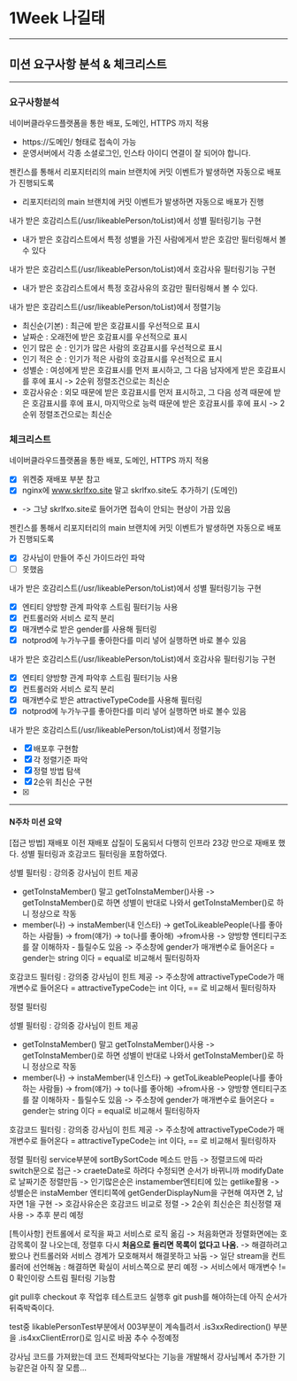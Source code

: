 # 1Week 나길태
-----------------------------------------------------------------
## 미션 요구사항 분석 & 체크리스트
-----------------------------------------------------------------
### 요구사항분석
네이버클라우드플랫폼을 통한 배포, 도메인, HTTPS 까지 적용
- https://도메인/ 형태로 접속이 가능
- 운영서버에서 각종 소셜로그인, 인스타 아이디 연결이 잘 되어야 합니다.

젠킨스를 통해서 리포지터리의 main 브랜치에 커밋 이벤트가 발생하면 자동으로 배포가 진행되도록
- 리포지터리의 main 브랜치에 커밋 이벤트가 발생하면 자동으로 배포가 진행

내가 받은 호감리스트(/usr/likeablePerson/toList)에서 성별 필터링기능 구현
- 내가 받은 호감리스트에서 특정 성별을 가진 사람에게서 받은 호감만 필터링해서 볼 수 있다

내가 받은 호감리스트(/usr/likeablePerson/toList)에서 호감사유 필터링기능 구현
- 내가 받은 호감리스트에서 특정 호감사유의 호감만 필터링해서 볼 수 있다.

내가 받은 호감리스트(/usr/likeablePerson/toList)에서 정렬기능
- 최신순(기본) : 최근에 받은 호감표시를 우선적으로 표시
- 날짜순 : 오래전에 받은 호감표시를 우선적으로 표시
- 인기 많은 순 : 인기가 많은 사람의 호감표시를 우선적으로 표시
- 인기 적은 순 : 인기가 적은 사람의 호감표시를 우선적으로 표시
- 성별순 : 여성에게 받은 호감표시를 먼저 표시하고, 그 다음 남자에게 받은 호감표시를 후에 표시
  -> 2순위 정렬조건으로는 최신순
- 호감사유순 : 외모 때문에 받은 호감표시를 먼저 표시하고, 그 다음 성격 때문에 받은 호감표시를 후에 표시, 마지막으로 능력 때문에 받은 호감표시를 후에 표시
  -> 2순위 정렬조건으로는 최신순

### 체크리스트
네이버클라우드플랫폼을 통한 배포, 도메인, HTTPS 까지 적용
- [x] 위켄중 재배포 부분 참고
- [x] nginx에 www.skrlfxo.site 말고 skrlfxo.site도 추가하기 (도메인)
-  -> 그냥 skrlfxo.site로 들어가면 접속이 안되는 현상이 가끔 있음

젠킨스를 통해서 리포지터리의 main 브랜치에 커밋 이벤트가 발생하면 자동으로 배포가 진행되도록
- [x] 강사님이 만들어 주신 가이드라인 파악
- [ ] 못했음

내가 받은 호감리스트(/usr/likeablePerson/toList)에서 성별 필터링기능 구현
- [x] 엔티티 양방향 관계 파악후 스트림 필터기능 사용
- [x] 컨트롤러와 서비스 로직 분리
- [x] 매개변수로 받은 gender를 사용해 필터링
- [x] notprod에 누가누구를 좋아한다를 미리 넣어 실행하면 바로 볼수 있음

내가 받은 호감리스트(/usr/likeablePerson/toList)에서 호감사유 필터링기능 구현
- [x] 엔티티 양방향 관계 파악후 스트림 필터기능 사용
- [x] 컨트롤러와 서비스 로직 분리
- [x] 매개변수로 받은 attractiveTypeCode를 사용해 필터링
- [x] notprod에 누가누구를 좋아한다를 미리 넣어 실행하면 바로 볼수 있음

내가 받은 호감리스트(/usr/likeablePerson/toList)에서 정렬기능
- [x] 배포후 구현함
- [x] 각 정렬기준 파악
- [x] 정렬 방법 탐색
- [x] 2순위 최신순 구현
- [x]


--------------------------------------------------------------------------
#### N주차 미션 요약
[접근 방법]
재배포 
이전 재배포 삽질이 도움되서 다행히 인프라 23강 만으로 재배포 했다. 성별 필터링과 호감코드 필터링을 포함하였다.


성별 필터링 : 강의중 강사님이 힌트 제공
- getToInstaMember() 말고 getToInstaMember()사용
-> getToInstaMember()로 하면 성별이 반대로 나와서 getToInstaMember()로 하니 정상으로 작동
- member(나) -> instaMember(내 인스타) -> getToLikeablePeople(나를 좋아하는 사람들) -> from(얘가) -> to(나를 좋아해) ->from사용
-> 양방향 엔티티구조를 잘 이해하자 - 틀릴수도 있음
-> 주소창에 gender가 매개변수로 들어온다 = gender는 string 이다 = equal로 비교해서 필터링하자

호감코드 필터링 : 강의중 강사님이 힌트 제공
-> 주소창에 attractiveTypeCode가 매개변수로 들어온다 = attractiveTypeCode는 int 이다, == 로 비교해서 필터링하자

정렬 필터링

성별 필터링 : 강의중 강사님이 힌트 제공
- getToInstaMember() 말고 getToInstaMember()사용
-> getToInstaMember()로 하면 성별이 반대로 나와서 getToInstaMember()로 하니 정상으로 작동
- member(나) -> instaMember(내 인스타) -> getToLikeablePeople(나를 좋아하는 사람들) -> from(얘가) -> to(나를 좋아해) ->from사용
-> 양방향 엔티티구조를 잘 이해하자 - 틀릴수도 있음
-> 주소창에 gender가 매개변수로 들어온다 = gender는 string 이다 = equal로 비교해서 필터링하자

호감코드 필터링 : 강의중 강사님이 힌트 제공
-> 주소창에 attractiveTypeCode가 매개변수로 들어온다 = attractiveTypeCode는 int 이다, == 로 비교해서 필터링하자

정렬 필터링
service부분에 sortBySortCode 메소드 만듬
-> 정렬코드에 따라 switch문으로 접근
-> craeteDate로 하려다 수정되면 순서가 바뀌니까 modifyDate로 날짜기준 정렬만듬
-> 인기많은순은 instamember엔티티에 있는 getlike활용
-> 성별순은 instaMember 엔티티쪽에 getGenderDisplayNum을 구현해 여자면 2, 남자면 1을 구현
-> 호감사유순은 호감코드 비교로 정렬
-> 2순위 최신순은 최신정렬 재사용 -> 추후 분리 예정


[특이사항]
컨트롤에서 로직을 짜고 서비스로 로직 옮김
-> 처음화면과 정렬화면에는 호감목록이 잘 나오는데, 정렬후 다시 **처음으로 돌리면 목록이 없다고 나옴.**
-> 해결하려고 봤으나 컨트롤러와 서비스 경계가 모호해져서 해결못하고 놔둠
-> 일단 stream을 컨트롤러에 선언해놈 : 해결하면 확실이 서비스쪽으로 분리 예정 
-> 서비스에서 매개변수 != 0 확인이랑 스트림 필터링 기능함

git pull후 checkout 후 작업후 테스트코드 실행후 git push를 해야하는데 아직 순서가 뒤죽박죽이다.

test중 likablePersonTest부분에서 003부분이 계속틀려서 .is3xxRedirection() 부분을 .is4xxClientError()로 임시로 바꿈 추수 수정예정

강사님 코드를 가져왔는데 코드 전체파악보다는 기능을 개발해서 강사님꼐서 추가한 기능같은걸 아직 잘 모름...
